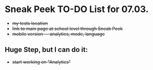 # Sneak Peek TO-DO List for 07.03.
- ~~my tests location~~
- ~~link to main page at school level through Sneak Peek~~
- ~~mobile version — analytics, mode, language~~

## Huge Step, but I can do it:
- ~~start working on "Analytics"~~

